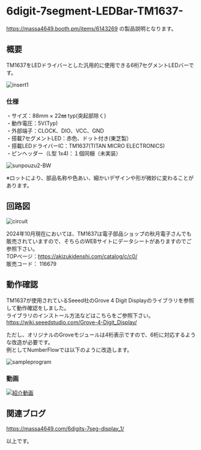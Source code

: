# 6digit-7segment-LEDBar-TM1637-  
https://massa4649.booth.pm/items/6143269 の製品説明となります。  

## 概要
TM1637をLEDドライバーとした汎用的に使用できる6桁7セグメントLEDバーです。  
  
![insert1](https://github.com/user-attachments/assets/d62ecd61-83be-493f-8317-529d72f48ef8)  

### 仕様  
・サイズ：88mm × 22㎜ typ(突起部除く)  
・動作電圧：5V(Typ)  
・外部端子：CLOCK、DIO、VCC、GND  
・搭載7セグメントLED：赤色、ドット付き(東芝製）  
・搭載LEDドライバーIC：TM1637(TITAN MICRO ELECTRONICS)  
・ピンヘッダー（L型 1x4)：１個同梱（未実装）  

![sunpouzu2-BW](https://github.com/user-attachments/assets/46414426-bff4-4f71-b595-2512450ec660)  
  
※ロットにより、部品名称や色あい、細かいデザインや形が微妙に変わることがあります。  

## 回路図  
![circuit](https://github.com/user-attachments/assets/39b5bd9e-6820-4d5a-8c89-0d59f00a4d8c)  

2024年10月現在においては、TM1637は電子部品ショップの秋月電子さんでも販売されていますので、そちらのWEBサイトにデータシートがありますのでご参照下さい。  
TOPページ：https://akizukidenshi.com/catalog/c/c0/  
販売コード：	116679  

## 動作確認
TM1637が使用されているSeeed社のGrove 4 Digit Displayのライブラリを参照して動作確認をしました。  
ライブラリのインストール方法などはこちらをご参照下さい。  
https://wiki.seeedstudio.com/Grove-4-Digit_Display/  

ただし、オリジナルのGroveモジュールは4桁表示ですので、6桁に対応するような改造が必要です。  
例としてNumberFlowでは以下のように改造します。  
  
![sampleprogram](https://github.com/user-attachments/assets/e0b282fa-5f44-48ce-9f28-e91b9e3470ee)  

### 動画  
[![紹介動画]()](https://youtu.be/z4yhNrQsWkc)  

## 関連ブログ
https://massa4649.com/6digits-7seg-display_1/  

以上です。
